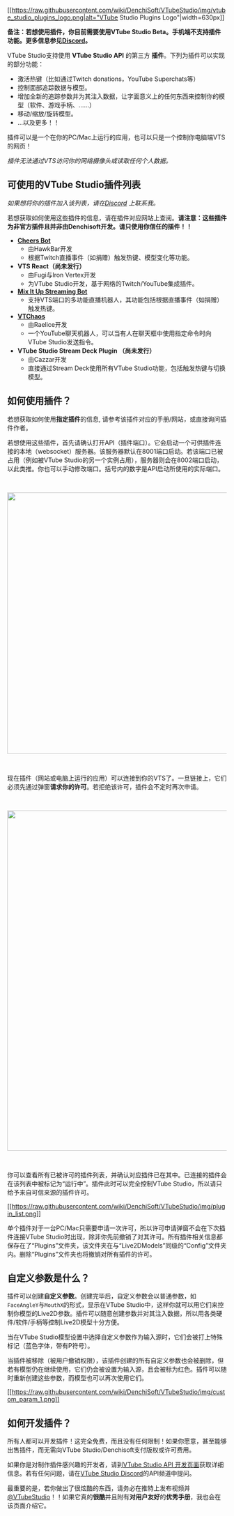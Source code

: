 [[https://raw.githubusercontent.com/wiki/DenchiSoft/VTubeStudio/img/vtube_studio_plugins_logo.png|alt="VTube Studio Plugins Logo"|width=630px]]

**备注：若想使用插件，你目前需要使用VTube Studio Beta。手机端不支持插件功能。更多信息参见[Discord](https://discord.gg/VTubeStudio)。**

VTube Studio支持使用 **VTube Studio API** 的第三方 **插件**。下列为插件可以实现的部分功能：
* 激活热键（比如通过Twitch donations，YouTube Superchats等）
* 控制面部追踪数据与模型。
* 增加全新的追踪参数并为其注入数据，让字面意义上的任何东西来控制你的模型（软件、游戏手柄、……）
* 移动/缩放/旋转模型。
* ...以及更多！！

插件可以是一个在你的PC/Mac上运行的应用，也可以只是一个控制你电脑端VTS的网页！

_插件无法通过VTS访问你的网络摄像头或读取任何个人数据。_

## 可使用的VTube Studio插件列表

_如果想将你的插件加入该列表，请在[Discord](https://discord.gg/VTubeStudio) 上联系我。_

若想获取如何使用这些插件的信息，请在插件对应网站上查阅。**请注意：这些插件为非官方插件且并非由Denchisoft开发。请只使用你信任的插件！！**
* **[Cheers Bot](https://cheers.hawk.bar/)**
  * 由HawkBar开发
  * 根据Twitch直播事件（如捐赠）触发热键、模型变化等功能。
* **VTS React（尚未发行）**
  * 由Fugi与Iron Vertex开发
  * 为VTube Studio开发，基于网络的Twitch/YouTube集成插件。
* **[Mix It Up Streaming Bot](https://mixitupapp.com/)**
  * 支持VTS端口的多功能直播机器人，其功能包括根据直播事件（如捐赠）触发热键。
* **[VTChaos](https://github.com/Raelice/VTchaos)**
  * 由Raelice开发
  * 一个YouTube聊天机器人，可以当有人在聊天框中使用指定命令时向VTube Studio发送指令。
* **VTube Studio Stream Deck Plugin （尚未发行）**
  * 由Cazzar开发
  * 直接通过Stream Deck使用所有VTube Studio功能，包括触发热键与切换模型。

## 如何使用插件？

若想获取如何使用**指定插件**的信息, 请参考该插件对应的手册/网站，或直接询问插件作者。

若想使用这些插件，首先请确认打开API（插件端口）。它会启动一个可供插件连接的本地（websocket）服务器。该服务器默认在8001端口启动。若该端口已被占用（例如被VTube Studio的另一个实例占用），服务器则会在8002端口启动，以此类推。你也可以手动修改端口。括号内的数字是API启动所使用的实际端口。

<br/>
<p align="center">
  <img src="https://raw.githubusercontent.com/wiki/DenchiSoft/VTubeStudio/img/plugins_on.png" width="600px"/>
</p>
<br/>

现在插件（网站或电脑上运行的应用）可以连接到你的VTS了。一旦链接上，它们必须先通过弹窗**请求你的许可**。若拒绝该许可，插件会不定时再次申请。

<br/>
<p align="center">
  <img src="https://raw.githubusercontent.com/wiki/DenchiSoft/VTubeStudio/img/plugin_permission.png" width="781px"/>
</p>
<br/>

你可以查看所有已被许可的插件列表，并确认对应插件已在其中。已连接的插件会在该列表中被标记为“运行中”。插件此时可以完全控制VTube Studio，所以请只给予来自可信来源的插件许可。

[[https://raw.githubusercontent.com/wiki/DenchiSoft/VTubeStudio/img/plugin_list.png]]

单个插件对于一台PC/Mac只需要申请一次许可，所以许可申请弹窗不会在下次插件连接VTube Studio时出现，除非你先前撤销了对其许可。所有插件相关信息都保存在了“Plugins”文件夹，该文件夹在与“Live2DModels”同级的“Config”文件夹内。删除“Plugins”文件夹也将撤销对所有插件的许可。

## 自定义参数是什么？

插件可以创建**自定义参数**。创建完毕后，自定义参数会以普通参数，如`FaceAngleY`与`MouthX`的形式，显示在VTube Studio中，这样你就可以用它们来控制你模型的Live2D参数。插件可以随意创建参数并对其注入数据，所以用各类硬件/软件/手柄等控制Live2D模型十分方便。 

当在VTube Studio模型设置中选择自定义参数作为输入源时，它们会被打上特殊标记（蓝色字体，带有P符号）。

当插件被移除（被用户撤销权限），该插件创建的所有自定义参数也会被删除，但若有模型仍在继续使用，它们仍会被设置为输入源，且会被标为红色。插件可以随时重新创建这些参数，而模型也可以再次使用它们。

[[https://raw.githubusercontent.com/wiki/DenchiSoft/VTubeStudio/img/custom_param_1.png]]

## 如何开发插件？

所有人都可以开发插件！这完全免费，而且没有任何限制！如果你愿意，甚至能够出售插件，而无需向VTube Studio/Denchisoft支付版权或许可费用。

如果你是对制作插件感兴趣的开发者，请到[VTube Studio API 开发页面](https://github.com/DenchiSoft/VTubeStudio/)获取详细信息。若有任何问题，请在[VTube Studio Discord](https://discord.gg/VTubeStudio)的API频道中提问。

最重要的是，若你做出了很炫酷的东西，请务必在推特上发布视频并[@VTubeStudio](https://twitter.com/VTubeStudio)！！如果它真的**很酷**并且附有**对用户友好**的**优秀手册**，我也会在该页面介绍它。